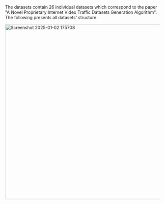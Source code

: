 The datasets contain 26 individual datasets which correspond to the paper "A Novel Proprietary Internet Video Traffic Datasets Generation Algorithm".
The following presents all datasets' structure:



<img width="572" alt="Screenshot 2025-01-02 175708" src="https://github.com/user-attachments/assets/c06f0c77-a263-430b-8aef-49a5f0c943b6" />

